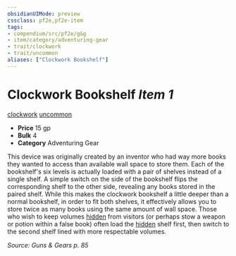 ```yaml
---
obsidianUIMode: preview
cssclass: pf2e,pf2e-item
tags:
- compendium/src/pf2e/g&g
- item/category/adventuring-gear
- trait/clockwork
- trait/uncommon
aliases: ["Clockwork Bookshelf"]
---
```

# Clockwork Bookshelf *Item 1*  
[clockwork](/rules/traits/clockwork-g-g.md)  [uncommon](/rules/traits/uncommon.md)  

- **Price** 15 gp
- **Bulk** 4
- **Category** Adventuring Gear

This device was originally created by an inventor who had way more books they wanted to access than available wall space to store them. Each of the bookshelf's six levels is actually loaded with a pair of shelves instead of a single shelf. A simple switch on the side of the bookshelf flips the corresponding shelf to the other side, revealing any books stored in the paired shelf. While this makes the clockwork bookshelf a little deeper than a normal bookshelf, in order to fit both shelves, it effectively allows you to store twice as many books using the same amount of wall space. Those who wish to keep volumes [hidden](/rules/conditions.md#Hidden) from visitors (or perhaps stow a weapon or potion within a false book) often load the [hidden](/rules/conditions.md#Hidden) shelf first, then switch to the second shelf lined with more respectable volumes.

*Source: Guns & Gears p. 85*
